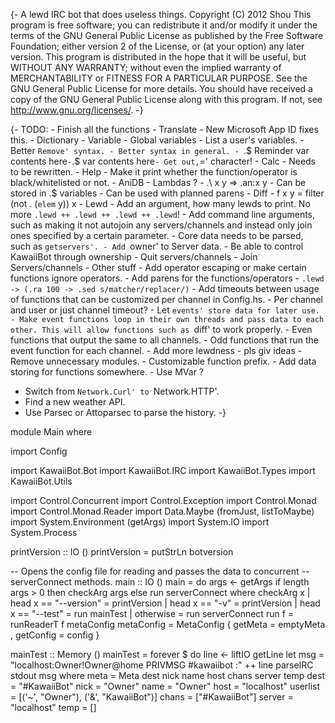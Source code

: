 {-
A lewd IRC bot that does useless things.
Copyright (C) 2012 Shou
This program is free software; you can redistribute it and/or
modify it under the terms of the GNU General Public License
as published by the Free Software Foundation; either version 2
of the License, or (at your option) any later version.
This program is distributed in the hope that it will be useful,
but WITHOUT ANY WARRANTY; without even the implied warranty of
MERCHANTABILITY or FITNESS FOR A PARTICULAR PURPOSE.  See the
GNU General Public License for more details.
You should have received a copy of the GNU General Public License
along with this program.  If not, see <http://www.gnu.org/licenses/>.
-}

{-
TODO:
    - Finish all the functions
        - Translate
            - New Microsoft App ID fixes this.
        - Dictionary
        - Variable
            - Global variables
            - List a user's variables.
            - Better `Remove' syntax.
            - Better syntax in general.
                - `.$ Reminder var contents here`
                - `.$ var contents here`
                - Get out, `=' character!
        - Calc
            - Needs to be rewritten.
        - Help
            - Make it print whether the function/operator is black/whitelisted
              or not.
        - AniDB
        - Lambdas ?
            - .\ x y => .an:x y
            - Can be stored in .$ variables
            - Can be used with planned parens
        - Diff
            - f x y = filter (not . (`elem` y)) x
        - Lewd
            - Add an argument, how many lewds to print.
              No more `.lewd ++ .lewd ++ .lewd ++ .lewd`!
    - Add command line arguments, such as making it not autojoin any
      servers/channels and instead only join ones specified by a certain
      parameter.
    - Core data needs to be parsed, such as `getservers'.
    - Add `owner' to Server data.
        - Be able to control KawaiiBot through ownership
            - Quit servers/channels
            - Join Servers/channels
            - Other stuff
    - Add operator escaping or make certain functions ignore operators.
    - Add parens for the functions/operators
        - `.lewd -> (.ra 100 -> .sed s/matcher/replacer/)`
    - Add timeouts between usage of functions that can be customized per channel
      in Config.hs.
        - Per channel and user or just channel timeout?
    - Let `events' store data for later use.
        - Make event functions loop in their own threads and pass data to each
          other. This will allow functions such as `diff' to work properly.
            - Even functions that output the same to all channels.
            - Odd functions that run the event function for each channel.
    - Add more lewdness
        - pls giv ideas
    - Remove unnecessary modules.
    - Customizable function prefix.
    - Add data storing for functions somewhere.
        - Use MVar ?
- Switch from `Network.Curl' to `Network.HTTP'.
- Find a new weather API.
- Use Parsec or Attoparsec to parse the history.
-}

module Main where


import Config

import KawaiiBot.Bot
import KawaiiBot.IRC
import KawaiiBot.Types
import KawaiiBot.Utils

import Control.Concurrent
import Control.Exception
import Control.Monad
import Control.Monad.Reader
import Data.Maybe (fromJust, listToMaybe)
import System.Environment (getArgs)
import System.IO
import System.Process


printVersion :: IO ()
printVersion = putStrLn botversion

-- Opens the config file for reading and passes the data to concurrent
-- serverConnect methods.
main :: IO ()
main = do
    args <- getArgs
    if length args > 0
        then checkArg args
        else run serverConnect
  where checkArg x  | head x == "--version" = printVersion
                    | head x == "-v" = printVersion
                    | head x == "--test" = run mainTest
                    | otherwise = run serverConnect
        run f = runReaderT f metaConfig
        metaConfig = MetaConfig { getMeta = emptyMeta
                                , getConfig = config
                                }

mainTest :: Memory ()
mainTest = forever $ do
    line <- liftIO getLine
    let msg = "localhost:Owner!Owner@home PRIVMSG #kawaiibot :" ++ line
    parseIRC stdout msg
  where meta = Meta dest nick name host chans server temp
        dest = "#KawaiiBot"
        nick = "Owner"
        name = "Owner"
        host = "localhost"
        userlist = [('~', "Owner"), ('&', "KawaiiBot")]
        chans = ["#KawaiiBot"]
        server = "localhost"
        temp = []
